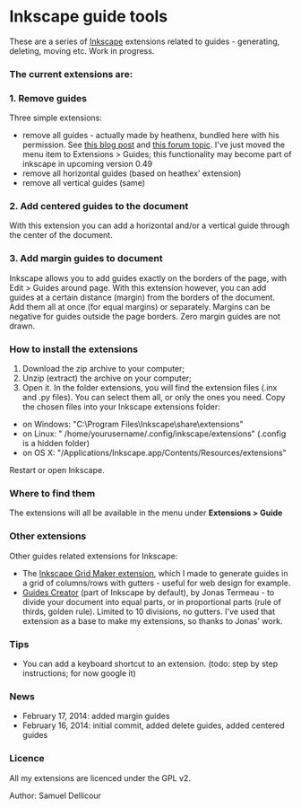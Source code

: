 Inkscape guide tools
===================

These are a series of [Inkscape](http://inkscape.org/) extensions related to guides - generating, deleting, moving etc. Work in progress.

### The current extensions are:

### 1. Remove guides

Three simple extensions:

- remove all guides - actually made by heathenx, bundled here with his permission. See [this blog post](http://screencasters.heathenx.org/blog/2009/06/09/inkscape-extension-remove-guides/) and [this forum topic](https://www.ruby-forum.com/topic/188929). I've just moved the menu item to Extensions > Guides; this functionality may become part of inkscape in upcoming version 0.49
- remove all horizontal guides (based on heathex' extension)
- remove all vertical guides (same)

### 2. Add centered guides to the document

With this extension you can add a horizontal and/or a vertical guide through the center of the document.

### 3. Add margin guides to document

Inkscape allows you to add guides exactly on the borders of the page, with Edit > Guides around page. With this extension however, you can add guides at a certain distance (margin) from the borders of the document. Add them all at once (for equal margins) or separately. Margins can be negative for guides outside the page borders. Zero margin guides are not drawn.

### How to install the extensions

1. Download the zip archive to your computer;
2. Unzip (extract) the archive on your computer;
3. Open it. In the folder extensions, you will find the extension files (.inx and .py files). You can select them all, or only the ones you need. Copy the chosen files into your Inkscape extensions folder:

- on Windows: "C:\Program Files\Inkscape\share\extensions"
- on Linux: " /home/yourusername/.config/inkscape/extensions" (.config is a hidden folder)
- on OS X: "/Applications/Inkscape.app/Contents/Resources/extensions" 

Restart or open Inkscape.

### Where to find them

The extensions will all be available in the menu under **Extensions > Guide**

### Other extensions

Other guides related extensions for Inkscape:

- The [Inkscape Grid Maker extension](https://github.com/sambody/inkscape-grid-maker), which I made to generate guides in a grid of columns/rows with gutters - useful for web design for example.
- [Guides Creator](http://code.google.com/p/inkscape-guides-creator/) (part of Inkscape by default), by Jonas Termeau - to divide your document into equal parts, or in proportional parts (rule of thirds, golden rule). Limited to 10 divisions, no gutters. I've used that extension as a base to make my extensions, so thanks to Jonas' work.

### Tips

- You can add a keyboard shortcut to an extension. (todo: step by step instructions; for now google it)

### News

- February 17, 2014: added margin guides
- February 16, 2014: initial commit, added delete guides, added centered guides

### Licence

All my extensions are licenced under the GPL v2.

Author: Samuel Dellicour